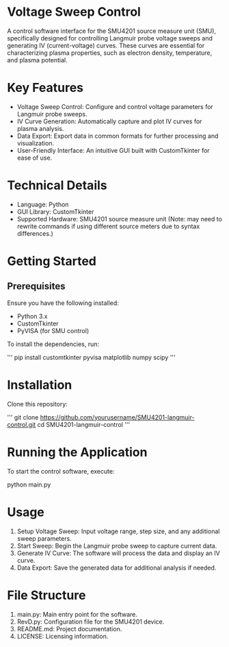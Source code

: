 # Voltage Sweep Control
A control software interface for the SMU4201 source measure unit (SMU), specifically designed for controlling Langmuir probe voltage sweeps and generating IV (current-voltage) curves. These curves are essential for characterizing plasma properties, such as electron density, temperature, and plasma potential.

# Key Features
 - Voltage Sweep Control: Configure and control voltage parameters for Langmuir probe sweeps.
 - IV Curve Generation: Automatically capture and plot IV curves for plasma analysis.
 - Data Export: Export data in common formats for further processing and visualization.
 - User-Friendly Interface: An intuitive GUI built with CustomTkinter for ease of use.

# Technical Details
 - Language: Python
 - GUI Library: CustomTkinter
 - Supported Hardware: SMU4201 source measure unit (Note: may need to rewrite commands if using different source meters due to syntax differences.)

# Getting Started
## Prerequisites
Ensure you have the following installed:
 - Python 3.x
 - CustomTkinter
 - PyVISA (for SMU control)

To install the dependencies, run:

''' pip install customtkinter pyvisa matplotlib numpy scipy '''

# Installation
Clone this repository:

''' git clone https://github.com/yourusername/SMU4201-langmuir-control.git
cd SMU4201-langmuir-control '''

# Running the Application
To start the control software, execute:

python main.py

# Usage
1. Setup Voltage Sweep: Input voltage range, step size, and any additional sweep parameters.
2. Start Sweep: Begin the Langmuir probe sweep to capture current data.
3. Generate IV Curve: The software will process the data and display an IV curve.
4. Data Export: Save the generated data for additional analysis if needed.

# File Structure
1. main.py: Main entry point for the software.
2. RevD.py: Configuration file for the SMU4201 device.
3. README.md: Project documentation.
4. LICENSE: Licensing information.

